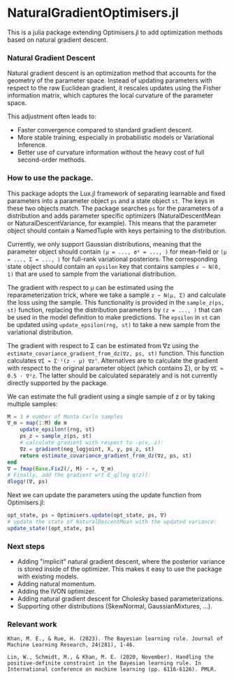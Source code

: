 # NaturalGradientOptimisers.jl

This is a julia package extending Optimisers.jl to add optimization methods based on natural gradient descent. 

### Natural Gradient Descent

Natural gradient descent is an optimization method that accounts for the geometry of the parameter space. Instead of updating parameters with respect to the raw Euclidean gradient, it rescales updates using the Fisher information matrix, which captures the local curvature of the parameter space.

This adjustment often leads to:

* Faster convergence compared to standard gradient descent.
* More stable training, especially in probabilistic models or Variational Inference.
* Better use of curvature information without the heavy cost of full second-order methods.

### How to use the package.

This package adopts the Lux.jl framework of separating learnable and fixed parameters into a parameter object `ps` and a state object `st`. The keys in these two objects match. The package searches `ps` for the parameters of a distribution and adds parameter specific optimizers (NaturalDescentMean or NaturalDescentVariance, for example). This means that the parameter object should contain a NamedTuple with keys pertaining to the distribution. 

Currently, we only support Gaussian distributions, meaning that the parameter object should contain ```(μ = ..., σ² = ..., )``` for mean-field or ```(μ = ..., Σ = ..., )``` for full-rank variational posteriors. The corresponding state object should contain an `epsilon` key that contains samples `ϵ ~ N(0, 1)` that are used to sample from the variational distribution.

The gradient with respect to μ can be estimated using the reparameterization trick, where we take a sample `z ~ N(μ, Σ)` and calculate the loss using the sample. This functionality is provided in the `sample_z(ps, st)` function, replacing the distribution parameters by `(z = ..., )` that can be used in the model definition to make predictions. The `epsilon` in `st` can be updated using `update_epsilon(rng, st)` to take a new sample from the variational distribution.

The gradient with respect to Σ can be estimated from ∇z using the `estimate_covariance_gradient_from_dz(∇z, ps, st)` function. This function calculates `∇Σ ≈ Σ⁻¹(z - μ) ∇zᵀ`. Alternatives are to calculate the gradient with respect to the original parameter object (which contains Σ), or by `∇Σ ≈ 0.5 ⋅ ∇²z`. The latter should be calculated separately and is not currently directly supported by the package.

We can estimate the full gradient using a single sample of z or by taking multiple samples:

```julia
M = 3 # number of Monte Carlo samples
∇_m = map(1:M) do m
    update_epsilon!(rng, st)
    ps_z = sample_z(ps, st)
    # calculate gradient with respect to -p(x, z):
    ∇z = gradient(neg_logjoint, X, y, ps_z, st) 
    return estimate_covariance_gradient_from_dz(∇z, ps, st)
end
∇ = fmap(Base.Fix2(/, M) ∘ +, ∇_m)
# Finally, add the gradient wrt E_q[log q(z)]:
dlogq!(∇, ps)
```

Next we can update the parameters using the update function from Optimisers.jl:

```julia
opt_state, ps = Optimisers.update(opt_state, ps, ∇)
# update the state of NaturalDescentMean with the updated variance:
update_state!(opt_state, ps) 
```

### Next steps

* Adding "implicit" natural gradient descent, where the posterior variance is stored inside of the optimizer. This makes it easy to use the package with existing models.
* Adding natural momentum.
* Adding the IVON optimizer.
* Adding natural gradient descent for Cholesky based parameterizations.
* Supporting other distributions (SkewNormal, GaussianMixtures, ...).

### Relevant work

```
Khan, M. E., & Rue, H. (2023). The Bayesian learning rule. Journal of Machine Learning Research, 24(281), 1-46.
```

```
Lin, W., Schmidt, M., & Khan, M. E. (2020, November). Handling the positive-definite constraint in the Bayesian learning rule. In International conference on machine learning (pp. 6116-6126). PMLR.
```

